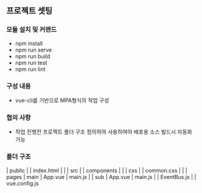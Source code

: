 ## 프로젝트 셋팅

### 모듈 설치 및 커맨드
- npm install
- npm run serve
- npm run build
- npm run test
- npm run lint

### 구성 내용
- vue-cli를 기반으로 MPA형식의 작업 구성

### 협의 사항
- 작업 진행전 프로젝트 폴더 구조 정의하여 사용하여야 배포용 소스 빌드시 자동화 가능

### 폴더 구조
|   public  |
|       index.html  |
|
|   src |
|       components  |
|
|   css |
|       common.css  |
|
|   pages
|       main
|           App.vue
|           main.js
|
|   sub
|       App.vue
|       main.js
|
|   EventBus.js
|
|   vue.config.js
